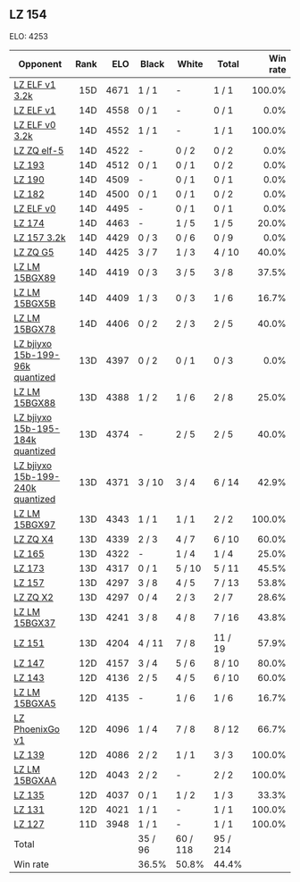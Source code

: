 ## LZ 154 ##

ELO: 4253

Opponent | Rank | ELO | Black | White | Total | Win rate
---------|-----:|----:|-------|-------|-------|-------:
[LZ ELF v1 3.2k](LZ%20ELF%20v1%203.2k.md) | 15D | 4671 | 1 / 1 | - | 1 / 1 | 100.0%
[LZ ELF v1](LZ%20ELF%20v1.md) | 14D | 4558 | 0 / 1 | - | 0 / 1 | 0.0%
[LZ ELF v0 3.2k](LZ%20ELF%20v0%203.2k.md) | 14D | 4552 | 1 / 1 | - | 1 / 1 | 100.0%
[LZ ZQ elf-5](LZ%20ZQ%20elf-5.md) | 14D | 4522 | - | 0 / 2 | 0 / 2 | 0.0%
[LZ 193](LZ%20193.md) | 14D | 4512 | 0 / 1 | 0 / 1 | 0 / 2 | 0.0%
[LZ 190](LZ%20190.md) | 14D | 4509 | - | 0 / 1 | 0 / 1 | 0.0%
[LZ 182](LZ%20182.md) | 14D | 4500 | 0 / 1 | 0 / 1 | 0 / 2 | 0.0%
[LZ ELF v0](LZ%20ELF%20v0.md) | 14D | 4495 | - | 0 / 1 | 0 / 1 | 0.0%
[LZ 174](LZ%20174.md) | 14D | 4463 | - | 1 / 5 | 1 / 5 | 20.0%
[LZ 157 3.2k](LZ%20157%203.2k.md) | 14D | 4429 | 0 / 3 | 0 / 6 | 0 / 9 | 0.0%
[LZ ZQ G5](LZ%20ZQ%20G5.md) | 14D | 4425 | 3 / 7 | 1 / 3 | 4 / 10 | 40.0%
[LZ LM 15BGX89](LZ%20LM%2015BGX89.md) | 14D | 4419 | 0 / 3 | 3 / 5 | 3 / 8 | 37.5%
[LZ LM 15BGX5B](LZ%20LM%2015BGX5B.md) | 14D | 4409 | 1 / 3 | 0 / 3 | 1 / 6 | 16.7%
[LZ LM 15BGX78](LZ%20LM%2015BGX78.md) | 14D | 4406 | 0 / 2 | 2 / 3 | 2 / 5 | 40.0%
[LZ bjiyxo 15b-199-96k quantized](LZ%20bjiyxo%2015b-199-96k%20quantized.md) | 13D | 4397 | 0 / 2 | 0 / 1 | 0 / 3 | 0.0%
[LZ LM 15BGX88](LZ%20LM%2015BGX88.md) | 13D | 4388 | 1 / 2 | 1 / 6 | 2 / 8 | 25.0%
[LZ bjiyxo 15b-195-184k quantized](LZ%20bjiyxo%2015b-195-184k%20quantized.md) | 13D | 4374 | - | 2 / 5 | 2 / 5 | 40.0%
[LZ bjiyxo 15b-199-240k quantized](LZ%20bjiyxo%2015b-199-240k%20quantized.md) | 13D | 4371 | 3 / 10 | 3 / 4 | 6 / 14 | 42.9%
[LZ LM 15BGX97](LZ%20LM%2015BGX97.md) | 13D | 4343 | 1 / 1 | 1 / 1 | 2 / 2 | 100.0%
[LZ ZQ X4](LZ%20ZQ%20X4.md) | 13D | 4339 | 2 / 3 | 4 / 7 | 6 / 10 | 60.0%
[LZ 165](LZ%20165.md) | 13D | 4322 | - | 1 / 4 | 1 / 4 | 25.0%
[LZ 173](LZ%20173.md) | 13D | 4317 | 0 / 1 | 5 / 10 | 5 / 11 | 45.5%
[LZ 157](LZ%20157.md) | 13D | 4297 | 3 / 8 | 4 / 5 | 7 / 13 | 53.8%
[LZ ZQ X2](LZ%20ZQ%20X2.md) | 13D | 4297 | 0 / 4 | 2 / 3 | 2 / 7 | 28.6%
[LZ LM 15BGX37](LZ%20LM%2015BGX37.md) | 13D | 4241 | 3 / 8 | 4 / 8 | 7 / 16 | 43.8%
[LZ 151](LZ%20151.md) | 13D | 4204 | 4 / 11 | 7 / 8 | 11 / 19 | 57.9%
[LZ 147](LZ%20147.md) | 12D | 4157 | 3 / 4 | 5 / 6 | 8 / 10 | 80.0%
[LZ 143](LZ%20143.md) | 12D | 4136 | 2 / 5 | 4 / 5 | 6 / 10 | 60.0%
[LZ LM 15BGXA5](LZ%20LM%2015BGXA5.md) | 12D | 4135 | - | 1 / 6 | 1 / 6 | 16.7%
[LZ PhoenixGo v1](LZ%20PhoenixGo%20v1.md) | 12D | 4096 | 1 / 4 | 7 / 8 | 8 / 12 | 66.7%
[LZ 139](LZ%20139.md) | 12D | 4086 | 2 / 2 | 1 / 1 | 3 / 3 | 100.0%
[LZ LM 15BGXAA](LZ%20LM%2015BGXAA.md) | 12D | 4043 | 2 / 2 | - | 2 / 2 | 100.0%
[LZ 135](LZ%20135.md) | 12D | 4037 | 0 / 1 | 1 / 2 | 1 / 3 | 33.3%
[LZ 131](LZ%20131.md) | 12D | 4021 | 1 / 1 | - | 1 / 1 | 100.0%
[LZ 127](LZ%20127.md) | 11D | 3948 | 1 / 1 | - | 1 / 1 | 100.0%
Total | | | 35 / 96 | 60 / 118 | 95 / 214 | 
Win rate| | | 36.5% | 50.8% | 44.4% | 
